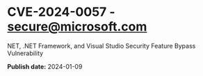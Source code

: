 # CVE-2024-0057 - secure@microsoft.com

NET, .NET Framework, and Visual Studio Security Feature Bypass Vulnerability

**Publish date:** 2024-01-09
